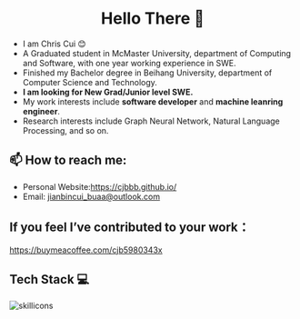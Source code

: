 <h1 align="center"> Hello There 👋 </h1>


* I am Chris Cui :blush: 
* A Graduated student in McMaster University, department of Computing and Software, with one year working experience in SWE.
* Finished my Bachelor degree in Beihang University, department of Computer Science and Technology. 
* **I am looking for New Grad/Junior level SWE.**
* My work interests include **software developer** and **machine leanring engineer**.
* Research interests include Graph Neural Network, Natural Language Processing, and so on.  


## :mailbox: How to reach me:

- Personal Website:https://cjbbb.github.io/
- Email: jianbincui_buaa@outlook.com

## If you feel I’ve contributed to your work：
https://buymeacoffee.com/cjb5980343x

## Tech Stack :computer:

 


![skillicons](https://skillicons.dev/icons?i=java,py,c,cpp,html,css,js,bash,nodejs,mysql,sqlite,vue,react,flask,django,spring,git,maven,docker,linux,github,gitlab,heroku,aws)


</tbody>
</table>

